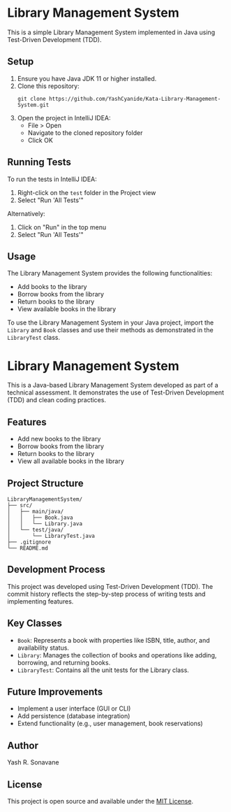# Library Management System

This is a simple Library Management System implemented in Java using Test-Driven Development (TDD).

## Setup

1. Ensure you have Java JDK 11 or higher installed.
2. Clone this repository:
   ```
   git clone https://github.com/YashCyanide/Kata-Library-Management-System.git
   ```
3. Open the project in IntelliJ IDEA:
    - File > Open
    - Navigate to the cloned repository folder
    - Click OK

## Running Tests

To run the tests in IntelliJ IDEA:

1. Right-click on the `test` folder in the Project view
2. Select "Run 'All Tests'"

Alternatively:
1. Click on "Run" in the top menu
2. Select "Run 'All Tests'"

## Usage

The Library Management System provides the following functionalities:

- Add books to the library
- Borrow books from the library
- Return books to the library
- View available books in the library

To use the Library Management System in your Java project, import the `Library` and `Book` classes and use their methods as demonstrated in the `LibraryTest` class.

# Library Management System

This is a Java-based Library Management System developed as part of a technical assessment. It demonstrates the use of Test-Driven Development (TDD) and clean coding practices.

## Features

- Add new books to the library
- Borrow books from the library
- Return books to the library
- View all available books in the library

## Project Structure

```
LibraryManagementSystem/
├── src/
│   ├── main/java/
│   │   ├── Book.java
│   │   └── Library.java
│   └── test/java/
│       └── LibraryTest.java
├── .gitignore
└── README.md
```


## Development Process

This project was developed using Test-Driven Development (TDD). The commit history reflects the step-by-step process of writing tests and implementing features.

## Key Classes

- `Book`: Represents a book with properties like ISBN, title, author, and availability status.
- `Library`: Manages the collection of books and operations like adding, borrowing, and returning books.
- `LibraryTest`: Contains all the unit tests for the Library class.

## Future Improvements

- Implement a user interface (GUI or CLI)
- Add persistence (database integration)
- Extend functionality (e.g., user management, book reservations)

## Author

Yash R. Sonavane

## License

This project is open source and available under the [MIT License](LICENSE).
